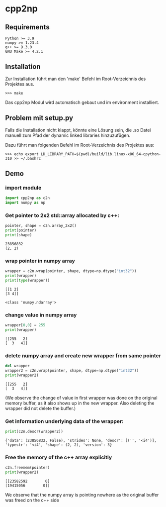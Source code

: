 # cpp2np

## Requirements
    Python >= 3.9
    numpy >= 1.23.4
    g++ >= 9.3.0
    GNU Make >= 4.2.1

## Installation

Zur Installation führt man den 'make' Befehl im Root-Verzeichnis des Projektes aus.

    >>> make

Das cpp2np Modul wird automatisch gebaut und im environment installiert.
    
## Problem mit setup.py

Falls die Installation nicht klappt, könnte eine Lösung sein, die .so Datei manuell zum Pfad
der dynamic linked libraries hinzuzufügen.

Dazu führt man folgenden Befehl im Root-Verzeichnis des Projektes aus:

    >>> echo export LD_LIBRARY_PATH=$(pwd)/build/lib.linux-x86_64-cpython-310 >> ~/.bashrc

## Demo

### import module

```python
import cpp2np as c2n
import numpy as np
```

### Get pointer to 2x2 std::array allocated by c++:

```python
pointer, shape = c2n.array_2x2()
print(pointer)
print(shape)
```
    23856832
    (2, 2)

### wrap pointer in numpy array

```python
wrapper = c2n.wrap(pointer, shape, dtype=np.dtype("int32"))
print(wrapper)
print(type(wrapper))
```

    [[1 2]
    [3 4]]
    
    <class 'numpy.ndarray'>

### change value in numpy array

```python
wrapper[0,0] = 255
print(wrapper)
```

    [[255   2]
    [  3   4]]

### delete numpy array and create new wrapper from same pointer

```python
del wrapper
wrapper2 = c2n.wrap(pointer, shape, dtype=np.dtype("int32"))
print(wrapper2)
```

    [[255   2]
    [  3   4]]

(We observe the change of value in first wrapper was done on the original memory buffer,
as it also shows up in the new wrapper. Also deleting the wrapper did not delete the buffer.)


### Get information underlying data of the wrapper:

```python
print(c2n.descr(wrapper2))
```

    {'data': (23856832, False), 'strides': None, 'descr': [('', '<i4')], 'typestr': '<i4', 'shape': (2, 2), 'version': 3}

### Free the memory of the c++ array explicitly

```python
c2n.freemem(pointer)
print(wrapper2)
```

    [[23582592        0]
    [19415056        0]]

We observe that the numpy array is pointing nowhere as the original buffer was freed on the c++ side